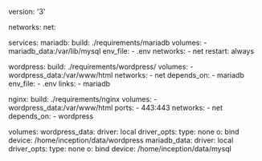 version: '3'

networks:
  net:

services:
  mariadb:
    build: ./requirements/mariadb
    volumes:
      - mariadb_data:/var/lib/mysql
    env_file:
      - .env
    networks:
      - net
    restart: always

  wordpress:
    build: ./requirements/wordpress/
    volumes:
      - wordpress_data:/var/www/html
    networks:
      - net
    depends_on:
      - mariadb
    env_file:
      - .env
    links:
      - mariadb

  nginx:
    build: ./requirements/nginx
    volumes:
      - wordpress_data:/var/www/html
    ports:
      - 443:443
    networks:
      - net
    depends_on:
      - wordpress
      
volumes:
   wordpress_data:
      driver: local
      driver_opts:
         type: none
         o: bind
         device: /home/inception/data/wordpress
   mariadb_data:
      driver: local
      driver_opts:
         type: none
         o: bind
         device: /home/inception/data/mysql